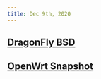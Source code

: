 ```yaml
---
title: Dec 9th, 2020
---
```


## [DragonFly BSD](https://www.dragonflybsd.org/)
## [OpenWrt Snapshot](https://github.com/garypang13/Actions-OpenWrt)
